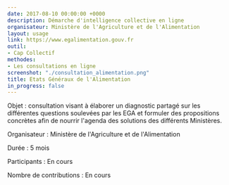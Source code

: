 ```yaml
---
date: 2017-08-10 00:00:00 +0000
description: Démarche d'intelligence collective en ligne
organisateur: Ministère de l'Agriculture et de l'Alimentation
layout: usage
link: https://www.egalimentation.gouv.fr
outil:
- Cap Collectif
methodes: 
- Les consultations en ligne
screenshot: "./consultation_alimentation.png"
title: Etats Généraux de l'Alimentation
in_progress: false
---
```



Objet : consultation visant à élaborer un diagnostic partagé sur les différentes questions soulevées par les EGA et formuler des propositions concrètes afin de nourrir l'agenda des solutions des différents Ministères.

Organisateur : Ministère de l'Agriculture et de l'Alimentation

Durée : 5 mois

Participants : En cours

Nombre de contributions : En cours